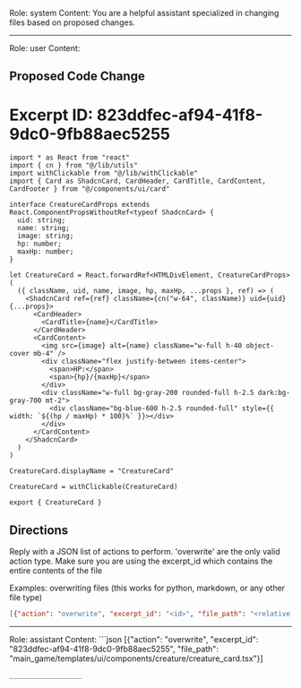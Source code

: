 Role: system
Content: You are a helpful assistant specialized in changing files based on proposed changes.
__________________
Role: user
Content: 
## Proposed Code Change
# Excerpt ID: 823ddfec-af94-41f8-9dc0-9fb88aec5255
```main_game/templates/ui/components/creature/creature_card.tsx
import * as React from "react"
import { cn } from "@/lib/utils"
import withClickable from "@/lib/withClickable"
import { Card as ShadcnCard, CardHeader, CardTitle, CardContent, CardFooter } from "@/components/ui/card"

interface CreatureCardProps extends React.ComponentPropsWithoutRef<typeof ShadcnCard> {
  uid: string;
  name: string;
  image: string;
  hp: number;
  maxHp: number;
}

let CreatureCard = React.forwardRef<HTMLDivElement, CreatureCardProps>(
  ({ className, uid, name, image, hp, maxHp, ...props }, ref) => (
    <ShadcnCard ref={ref} className={cn("w-64", className)} uid={uid} {...props}>
      <CardHeader>
        <CardTitle>{name}</CardTitle>
      </CardHeader>
      <CardContent>
        <img src={image} alt={name} className="w-full h-40 object-cover mb-4" />
        <div className="flex justify-between items-center">
          <span>HP:</span>
          <span>{hp}/{maxHp}</span>
        </div>
        <div className="w-full bg-gray-200 rounded-full h-2.5 dark:bg-gray-700 mt-2">
          <div className="bg-blue-600 h-2.5 rounded-full" style={{ width: `${(hp / maxHp) * 100}%` }}></div>
        </div>
      </CardContent>
    </ShadcnCard>
  )
)

CreatureCard.displayName = "CreatureCard"

CreatureCard = withClickable(CreatureCard)

export { CreatureCard }
```

## Directions
Reply with a JSON list of actions to perform. 'overwrite' are the only valid action type. 
Make sure you are using the excerpt_id which contains the entire contents of the file

Examples:
overwriting files (this works for python, markdown, or any other file type)
```json output_example1
[{"action": "overwrite", "excerpt_id": "<id>", "file_path": "<relative file path>"}]
```

__________________
Role: assistant
Content: ```json
[{"action": "overwrite", "excerpt_id": "823ddfec-af94-41f8-9dc0-9fb88aec5255", "file_path": "main_game/templates/ui/components/creature/creature_card.tsx"}]
```
__________________
